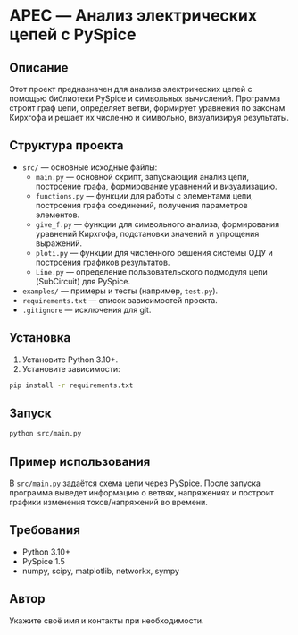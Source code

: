 # APEC — Анализ электрических цепей с PySpice

## Описание

Этот проект предназначен для анализа электрических цепей с помощью библиотеки PySpice и символьных вычислений. Программа строит граф цепи, определяет ветви, формирует уравнения по законам Кирхгофа и решает их численно и символьно, визуализируя результаты.

## Структура проекта

- `src/` — основные исходные файлы:
  - `main.py` — основной скрипт, запускающий анализ цепи, построение графа, формирование уравнений и визуализацию.
  - `functions.py` — функции для работы с элементами цепи, построения графа соединений, получения параметров элементов.
  - `give_f.py` — функции для символьного анализа, формирования уравнений Кирхгофа, подстановки значений и упрощения выражений.
  - `ploti.py` — функции для численного решения системы ОДУ и построения графиков результатов.
  - `Line.py` — определение пользовательского подмодуля цепи (SubCircuit) для PySpice.
- `examples/` — примеры и тесты (например, `test.py`).
- `requirements.txt` — список зависимостей проекта.
- `.gitignore` — исключения для git.

## Установка

1. Установите Python 3.10+.
2. Установите зависимости:

```bash
pip install -r requirements.txt
```

## Запуск

```bash
python src/main.py
```

## Пример использования

В `src/main.py` задаётся схема цепи через PySpice. После запуска программа выведет информацию о ветвях, напряжениях и построит графики изменения токов/напряжений во времени.

## Требования

- Python 3.10+
- PySpice 1.5
- numpy, scipy, matplotlib, networkx, sympy

## Автор

Укажите своё имя и контакты при необходимости.
